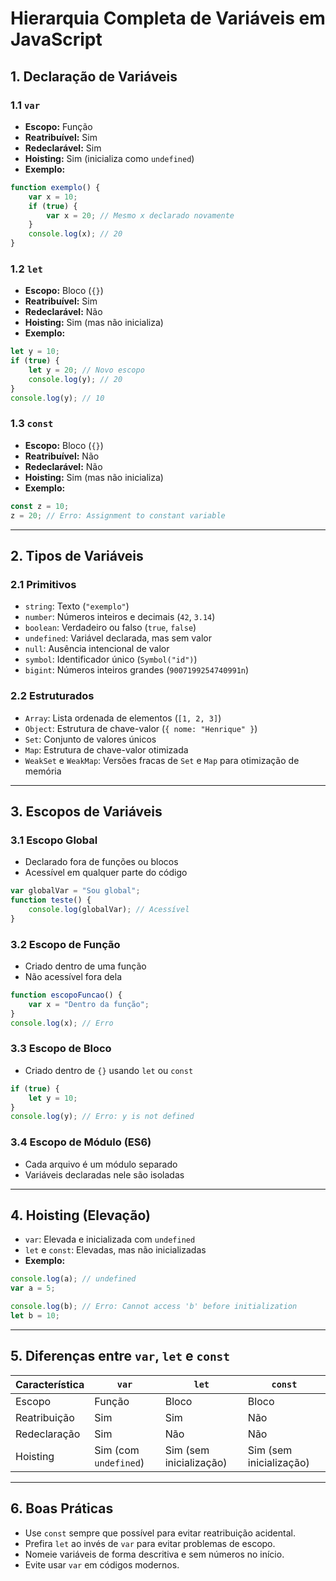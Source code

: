 # Hierarquia Completa de Variáveis em JavaScript

## 1. Declaração de Variáveis

### 1.1 `var`

- **Escopo:** Função
- **Reatribuível:** Sim
- **Redeclarável:** Sim
- **Hoisting:** Sim (inicializa como `undefined`)
- **Exemplo:**

```js
function exemplo() {
	var x = 10;
	if (true) {
		var x = 20; // Mesmo x declarado novamente
	}
	console.log(x); // 20
}
```

### 1.2 `let`

- **Escopo:** Bloco (`{}`)
- **Reatribuível:** Sim
- **Redeclarável:** Não
- **Hoisting:** Sim (mas não inicializa)
- **Exemplo:**

```js
let y = 10;
if (true) {
	let y = 20; // Novo escopo
	console.log(y); // 20
}
console.log(y); // 10
```

### 1.3 `const`

- **Escopo:** Bloco (`{}`)
- **Reatribuível:** Não
- **Redeclarável:** Não
- **Hoisting:** Sim (mas não inicializa)
- **Exemplo:**

```js
const z = 10;
z = 20; // Erro: Assignment to constant variable
```
  
---
## 2. Tipos de Variáveis
### 2.1 Primitivos

- `string`: Texto (`"exemplo"`)
- `number`: Números inteiros e decimais (`42`, `3.14`)
- `boolean`: Verdadeiro ou falso (`true`, `false`)
- `undefined`: Variável declarada, mas sem valor
- `null`: Ausência intencional de valor
- `symbol`: Identificador único (`Symbol("id")`)
- `bigint`: Números inteiros grandes (`9007199254740991n`)
### 2.2 Estruturados
- `Array`: Lista ordenada de elementos (`[1, 2, 3]`)
- `Object`: Estrutura de chave-valor (`{ nome: "Henrique" }`)
- `Set`: Conjunto de valores únicos
- `Map`: Estrutura de chave-valor otimizada
- `WeakSet` e `WeakMap`: Versões fracas de `Set` e `Map` para otimização de memória

---
## 3. Escopos de Variáveis

### 3.1 Escopo Global
- Declarado fora de funções ou blocos
- Acessível em qualquer parte do código

```js
var globalVar = "Sou global";
function teste() {
	console.log(globalVar); // Acessível
}
```

### 3.2 Escopo de Função

- Criado dentro de uma função
- Não acessível fora dela

```js
function escopoFuncao() {
	var x = "Dentro da função";
}
console.log(x); // Erro
```

### 3.3 Escopo de Bloco

- Criado dentro de `{}` usando `let` ou `const`

```js
if (true) {
	let y = 10;
}
console.log(y); // Erro: y is not defined
```

### 3.4 Escopo de Módulo (ES6)

- Cada arquivo é um módulo separado
- Variáveis declaradas nele são isoladas

---
## 4. Hoisting (Elevação)

- `var`: Elevada e inicializada com `undefined`
- `let` e `const`: Elevadas, mas não inicializadas
- **Exemplo:**

```js
console.log(a); // undefined
var a = 5;

console.log(b); // Erro: Cannot access 'b' before initialization
let b = 10;
```

---
## 5. Diferenças entre `var`, `let` e `const`
| Característica | `var`                 | `let`                   | `const`                 |
| -------------- | --------------------- | ----------------------- | ----------------------- |
| Escopo         | Função                | Bloco                   | Bloco                   |
| Reatribuição   | Sim                   | Sim                     | Não                     |
| Redeclaração   | Sim                   | Não                     | Não                     |
| Hoisting       | Sim (com `undefined`) | Sim (sem inicialização) | Sim (sem inicialização) |

---
## 6. Boas Práticas

- Use `const` sempre que possível para evitar reatribuição acidental.
- Prefira `let` ao invés de `var` para evitar problemas de escopo.
- Nomeie variáveis de forma descritiva e sem números no início.
- Evite usar `var` em códigos modernos.